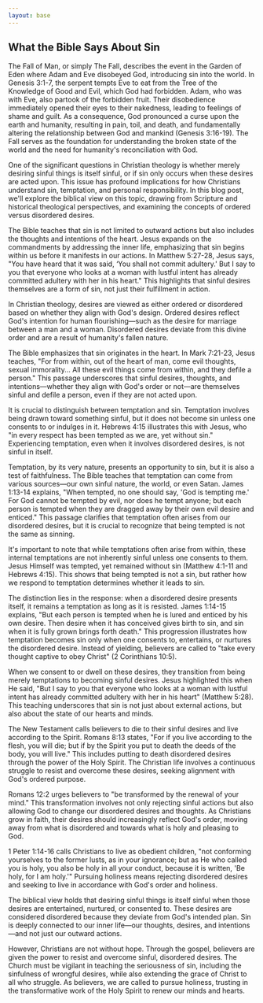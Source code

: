 ```yaml
---
layout: base
---
```


## What the Bible Says About Sin

The Fall of Man, or simply The Fall, describes the event in the Garden of Eden where Adam and Eve disobeyed God, introducing sin into the world. In Genesis 3:1-7, the serpent tempts Eve to eat from the Tree of the Knowledge of Good and Evil, which God had forbidden. Adam, who was with Eve, also partook of the forbidden fruit. Their disobedience immediately opened their eyes to their nakedness, leading to feelings of shame and guilt. As a consequence, God pronounced a curse upon the earth and humanity, resulting in pain, toil, and death, and fundamentally altering the relationship between God and mankind (Genesis 3:16-19). The Fall serves as the foundation for understanding the broken state of the world and the need for humanity's reconciliation with God.

One of the significant questions in Christian theology is whether merely desiring sinful things is itself sinful, or if sin only occurs when these desires are acted upon. This issue has profound implications for how Christians understand sin, temptation, and personal responsibility. In this blog post, we'll explore the biblical view on this topic, drawing from Scripture and historical theological perspectives, and examining the concepts of ordered versus disordered desires.

The Bible teaches that sin is not limited to outward actions but also includes the thoughts and intentions of the heart. Jesus expands on the commandments by addressing the inner life, emphasizing that sin begins within us before it manifests in our actions. In Matthew 5:27-28, Jesus says, "You have heard that it was said, ‘You shall not commit adultery.' But I say to you that everyone who looks at a woman with lustful intent has already committed adultery with her in his heart." This highlights that sinful desires themselves are a form of sin, not just their fulfillment in action.

In Christian theology, desires are viewed as either ordered or disordered based on whether they align with God's design. Ordered desires reflect God's intention for human flourishing—such as the desire for marriage between a man and a woman. Disordered desires deviate from this divine order and are a result of humanity's fallen nature.

The Bible emphasizes that sin originates in the heart. In Mark 7:21-23, Jesus teaches, "For from within, out of the heart of man, come evil thoughts, sexual immorality... All these evil things come from within, and they defile a person." This passage underscores that sinful desires, thoughts, and intentions—whether they align with God's order or not—are themselves sinful and defile a person, even if they are not acted upon.

It is crucial to distinguish between temptation and sin. Temptation involves being drawn toward something sinful, but it does not become sin unless one consents to or indulges in it. Hebrews 4:15 illustrates this with Jesus, who "in every respect has been tempted as we are, yet without sin." Experiencing temptation, even when it involves disordered desires, is not sinful in itself.

Temptation, by its very nature, presents an opportunity to sin, but it is also a test of faithfulness. The Bible teaches that temptation can come from various sources—our own sinful nature, the world, or even Satan. James 1:13-14 explains, "When tempted, no one should say, 'God is tempting me.' For God cannot be tempted by evil, nor does he tempt anyone; but each person is tempted when they are dragged away by their own evil desire and enticed." This passage clarifies that temptation often arises from our disordered desires, but it is crucial to recognize that being tempted is not the same as sinning.

It's important to note that while temptations often arise from within, these internal temptations are not inherently sinful unless one consents to them. Jesus Himself was tempted, yet remained without sin (Matthew 4:1-11 and Hebrews 4:15). This shows that being tempted is not a sin, but rather how we respond to temptation determines whether it leads to sin.

The distinction lies in the response: when a disordered desire presents itself, it remains a temptation as long as it is resisted. James 1:14-15 explains, "But each person is tempted when he is lured and enticed by his own desire. Then desire when it has conceived gives birth to sin, and sin when it is fully grown brings forth death." This progression illustrates how temptation becomes sin only when one consents to, entertains, or nurtures the disordered desire. Instead of yielding, believers are called to "take every thought captive to obey Christ" (2 Corinthians 10:5).

When we consent to or dwell on these desires, they transition from being merely temptations to becoming sinful desires. Jesus highlighted this when He said, "But I say to you that everyone who looks at a woman with lustful intent has already committed adultery with her in his heart" (Matthew 5:28). This teaching underscores that sin is not just about external actions, but also about the state of our hearts and minds.

The New Testament calls believers to die to their sinful desires and live according to the Spirit. Romans 8:13 states, "For if you live according to the flesh, you will die; but if by the Spirit you put to death the deeds of the body, you will live." This includes putting to death disordered desires through the power of the Holy Spirit. The Christian life involves a continuous struggle to resist and overcome these desires, seeking alignment with God's ordered purpose.

Romans 12:2 urges believers to "be transformed by the renewal of your mind." This transformation involves not only rejecting sinful actions but also allowing God to change our disordered desires and thoughts. As Christians grow in faith, their desires should increasingly reflect God's order, moving away from what is disordered and towards what is holy and pleasing to God.

1 Peter 1:14-16 calls Christians to live as obedient children, "not conforming yourselves to the former lusts, as in your ignorance; but as He who called you is holy, you also be holy in all your conduct, because it is written, 'Be holy, for I am holy.'" Pursuing holiness means rejecting disordered desires and seeking to live in accordance with God's order and holiness.

The biblical view holds that desiring sinful things is itself sinful when those desires are entertained, nurtured, or consented to. These desires are considered disordered because they deviate from God's intended plan. Sin is deeply connected to our inner life—our thoughts, desires, and intentions—and not just our outward actions.

However, Christians are not without hope. Through the gospel, believers are given the power to resist and overcome sinful, disordered desires. The Church must be vigilant in teaching the seriousness of sin, including the sinfulness of wrongful desires, while also extending the grace of Christ to all who struggle. As believers, we are called to pursue holiness, trusting in the transformative work of the Holy Spirit to renew our minds and hearts.